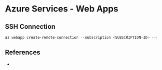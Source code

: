 # Azure Services - Web Apps


## SSH Connection

```powershell
az webapp create-remote-connection --subscription <SUBSCRIPTION-ID> --resource-group <RG-NAME> -n <APP-SERVICE-NAME>
```


## References

* []()